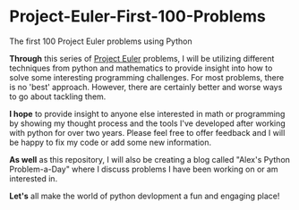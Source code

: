 # Project-Euler-First-100-Problems
The first 100 Project Euler problems using Python

**Through** this series of [Project Euler](https://projecteuler.net) problems, I will be utilizing different techniques from python and mathematics to 
provide insight into how to solve some interesting programming challenges. For most problems, there is no 'best'
approach. However, there are certainly better and worse ways to go about tackling them. 

**I hope** to provide insight to anyone else interested in math or programming by showing my thought process and the
tools I've developed after working with python for over two years. Please feel free to offer feedback and I will be happy
to fix my code or add some new information.

**As well** as this repository, I will also be creating a blog called "Alex's Python Problem-a-Day" where I discuss 
problems I have been working on or am interested in.

**Let's** all make the world of python devlopment a fun and engaging place! 
